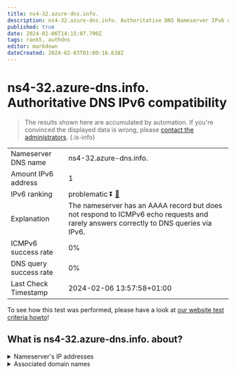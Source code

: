 ```yaml
---
title: ns4-32.azure-dns.info.
description: ns4-32.azure-dns.info. Authoritative DNS Nameserver IPv6 compatibility
published: true
date: 2024-02-06T14:15:07.790Z
tags: rank5, authdns
editor: markdown
dateCreated: 2024-02-03T01:00:16.638Z
---
```


# ns4-32.azure-dns.info. Authoritative DNS IPv6 compatibility

> The results shown here are accumulated by automation. If you're convinced the displayed data is wrong, please [contact the administrators](/howto/chat). 
{.is-info}




|   |   |
| - | - |
| Nameserver DNS name | ns4-32.azure-dns.info.
| Amount IPv6 address | 1
| IPv6 ranking | problematic :arrow_double_down: [🔗](/howto/ranking) |
| Explanation | The nameserver has an AAAA record but does not respond to ICMPv6 echo requests and rarely answers correctly to DNS queries via IPv6. |
| ICMPv6 success rate | 0%|
| DNS query success rate | 0% |
| Last Check Timestamp | 2024-02-06 13:57:58+01:00 |

To see how this test was performed, please have a look at [our website test criteria howto](/howto/testcriteria/authdns)!


## What is ns4-32.azure-dns.info. about?




<details>
<summary>Nameserver's IP addresses</summary>

2620:1ec:bda:10::20

</details>



<details>
<summary>Associated domain names</summary>

www.office.com

</details>
